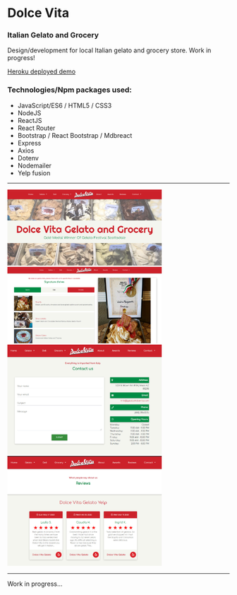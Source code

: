 # Dolce Vita

###  Italian Gelato and Grocery 

Design/development for local Italian gelato and grocery store. Work in progress!

[Heroku deployed demo](https://dolce-vita.herokuapp.com/)


### Technologies/Npm packages used:

* JavaScript/ES6 / HTML5 / CSS3
* NodeJS
* ReactJS
* React Router
* Bootstrap / React Bootstrap / Mdbreact 
* Express
* Axios 
* Dotenv
* Nodemailer
* Yelp fusion

---

<img src="/client/public/assets/images/screen-2.jpg" width="350" >
<img src="/client/public/assets/images/screen-1.jpg" width="350"  >
<img src="/client/public/assets/images/screen-3.jpg" width="350" >
<img src="/client/public/assets/images/screen-4.jpg" width="350" >

--- 

Work in progress...